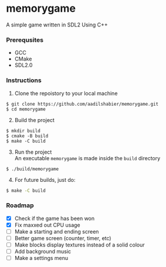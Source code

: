 # memorygame
A simple game written in SDL2 Using C++

### Prerequsites
* GCC
* CMake
* SDL2.0

### Instructions
1. Clone the repoistory to your local machine
```shell
$ git clone https://github.com/aadilshabier/memorygame.git
$ cd memorygame
```
2. Build the project
```shell
$ mkdir build
$ cmake -B build
$ make -C build
```
3. Run the project  
An executable `memorygame` is made inside the `build` directory
```shell
$ ./build/memorygame
```
4. For future builds, just do:
```sh
$ make -C build
```

### Roadmap
- [x] Check if the game has been won
- [x] Fix maxxed out CPU usage
- [ ] Make a starting and ending screen
- [ ] Better game screen (counter, timer, etc)
- [ ] Make blocks display textures instead of a solid colour
- [ ] Add background music
- [ ] Make a settings menu
